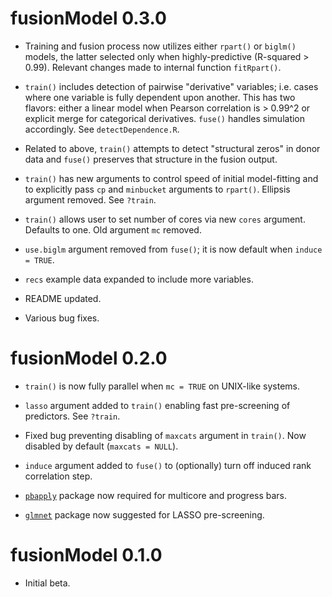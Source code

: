 # fusionModel 0.3.0

* Training and fusion process now utilizes either `rpart()` or `biglm()` models, the latter selected only when highly-predictive (R-squared > 0.99). Relevant changes made to internal function `fitRpart()`.

* `train()` includes detection of pairwise "derivative" variables; i.e. cases where one variable is fully dependent upon another. This has two flavors: either a linear model when Pearson correlation is > 0.99^2 or explicit merge for categorical derivatives. `fuse()` handles simulation accordingly. See `detectDependence.R`.

* Related to above, `train()` attempts to detect "structural zeros" in donor data and `fuse()` preserves that structure in the fusion output.

* `train()` has new arguments to control speed of initial model-fitting and to explicitly pass `cp` and `minbucket` arguments to `rpart()`. Ellipsis argument removed. See `?train`.

* `train()` allows user to set number of cores via new `cores` argument. Defaults to one. Old argument `mc` removed.

* `use.biglm` argument removed from `fuse()`; it is now default when `induce = TRUE`.

* `recs` example data expanded to include more variables.

* README updated.

* Various bug fixes.

# fusionModel 0.2.0

* `train()` is now fully parallel when `mc = TRUE` on UNIX-like systems.

* `lasso` argument added to `train()` enabling fast pre-screening of predictors. See `?train`.

* Fixed bug preventing disabling of `maxcats` argument in `train()`. Now disabled by default (`maxcats = NULL`).

* `induce` argument added to `fuse()` to (optionally) turn off induced rank correlation step.

* [`pbapply`](https://cran.r-project.org/web/packages/pbapply/index.html) package now required for multicore and progress bars.

* [`glmnet`](https://cran.r-project.org/web/packages/glmnet/index.html) package now suggested for LASSO pre-screening.

# fusionModel 0.1.0

* Initial beta.
